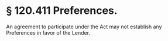 # § 120.411   Preferences.

An agreement to participate under the Act may not establish any Preferences in favor of the Lender.




